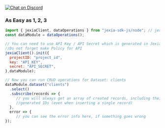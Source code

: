 [![Chat on Discord](https://img.shields.io/badge/chat-on%20discord-7289da.svg?sanitize=true)](https://chat.jexia.com)

### As Easy as 1, 2, 3

```js
import { jexiaClient, dataOperations } from "jexia-sdk-js/node"; // jexia-sdk-js/browser;
const dataModule = dataOperations();

// You can need to use API Key / API Secret which is generated in Jexia. 
//Do not forget make Policy for API   
jexiaClient().init({
  projectID: "project_id",
  key: "API_KEY",
  secret: "API_SECRET",
},dataModule);

// Now you can run CRUD operations for Dataset: clients
dataModule.dataset("clients")
  .select()
  .subscribe(records => { 
     // you will always get an array of created records, including their 
     //generated IDs (even when inserting a single record) 
  }, 
  error => { 
     // you can see the error info here, if something goes wrong 
});
  ```
